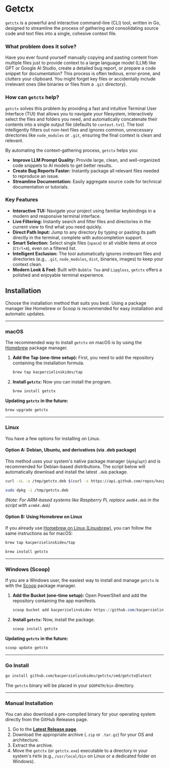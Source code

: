 # Getctx

`getctx` is a powerful and interactive command-line (CLI) tool, written in Go, designed to streamline the process of gathering and consolidating source code and text files into a single, cohesive context file.

### What problem does it solve?

Have you ever found yourself manually copying and pasting content from multiple files just to provide context to a large language model (LLM) like GPT or Google AI Studio, create a detailed bug report, or prepare a code snippet for documentation? This process is often tedious, error-prone, and clutters your clipboard. You might forget key files or accidentally include irrelevant ones (like binaries or files from a `.git` directory).

### How can `getctx` help?

`getctx` solves this problem by providing a fast and intuitive Terminal User Interface (TUI) that allows you to navigate your filesystem, interactively select the files and folders you need, and automatically concatenate their contents into a single output file (defaults to `context.txt`). The tool intelligently filters out non-text files and ignores common, unnecessary directories like `node_modules` or `.git`, ensuring the final context is clean and relevant.

By automating the context-gathering process, `getctx` helps you:

- **Improve LLM Prompt Quality:** Provide large, clean, and well-organized code snippets to AI models to get better results.
- **Create Bug Reports Faster:** Instantly package all relevant files needed to reproduce an issue.
- **Streamline Documentation:** Easily aggregate source code for technical documentation or tutorials.

### Key Features

- **Interactive TUI:** Navigate your project using familiar keybindings in a modern and responsive terminal interface.
- **Live Filtering:** Instantly search and filter files and directories in the current view to find what you need quickly.
- **Direct Path Input:** Jump to any directory by typing or pasting its path directly in the terminal, complete with autocompletion support.
- **Smart Selection:** Select single files (`space`) or all visible items at once (`Ctrl+A`), even on a filtered list.
- **Intelligent Exclusion:** The tool automatically ignores irrelevant files and directories (e.g., `.git`, `node_modules`, `dist`, binaries, images) to keep your context clean.
- **Modern Look & Feel:** Built with `Bubble Tea` and `Lipgloss`, `getctx` offers a polished and enjoyable terminal experience.

## Installation

Choose the installation method that suits you best. Using a package manager like Homebrew or Scoop is recommended for easy installation and automatic updates.

---

### macOS

The recommended way to install `getctx` on macOS is by using the [Homebrew](https://brew.sh/) package manager.

1.  **Add the Tap (one-time setup):**
    First, you need to add the repository containing the installation formula.

    ```sh
    brew tap kacperzielinskidev/tap
    ```

2.  **Install `getctx`:**
    Now you can install the program.

    ```sh
    brew install getctx
    ```

**Updating `getctx` in the future:**

```sh
brew upgrade getctx
```

---

### Linux

You have a few options for installing on Linux.

#### Option A: Debian, Ubuntu, and derivatives (via .deb package)

This method uses your system's native package manager (`dpkg`/`apt`) and is recommended for Debian-based distributions. The script below will automatically download and install the latest `.deb` package.

```sh
curl -sL -o /tmp/getctx.deb $(curl -s https://api.github.com/repos/kacperzielinskidev/getctx/releases/latest | grep "browser_download_url.*amd64.deb" | cut -d '"' -f 4)
```

```sh
sudo dpkg -i /tmp/getctx.deb
```

_(Note: For ARM-based systems like Raspberry Pi, replace `amd64.deb` in the script with `arm64.deb`)_

#### Option B: Using Homebrew on Linux

If you already use [Homebrew on Linux (Linuxbrew)](https://docs.brew.sh/Homebrew-on-Linux), you can follow the same instructions as for macOS:

```sh
brew tap kacperzielinskidev/tap
```

```sh
brew install getctx
```

---

### Windows (Scoop)

If you are a Windows user, the easiest way to install and manage `getctx` is with the [Scoop](https://scoop.sh/) package manager.

1.  **Add the Bucket (one-time setup):**
    Open PowerShell and add the repository containing the app manifests.

    ```powershell
    scoop bucket add kacperzielinskidev https://github.com/kacperzielinskidev/scoop-bucket.git
    ```

2.  **Install `getctx`:**
    Now, install the package.

    ```powershell
    scoop install getctx
    ```

**Updating `getctx` in the future:**

```powershell
scoop update getctx
```

---

### Go Install

```sh
go install github.com/kacperzielinskidev/getctx/cmd/getctx@latest
```

The `getctx` binary will be placed in your `$GOPATH/bin` directory.

---

### Manual Installation

You can also download a pre-compiled binary for your operating system directly from the GitHub Releases page.

1.  Go to the [**Latest Release page**](https://github.com/kacperzielinskidev/getctx/releases/latest).
2.  Download the appropriate archive (`.zip` or `.tar.gz`) for your OS and architecture.
3.  Extract the archive.
4.  Move the `getctx` (or `getctx.exe`) executable to a directory in your system's `PATH` (e.g., `/usr/local/bin` on Linux or a dedicated folder on Windows).




